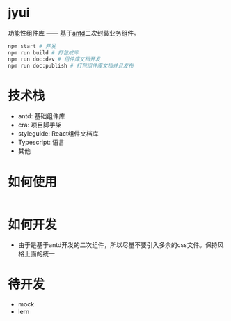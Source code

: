 # jyui
功能性组件库 —— 基于[antd](https://ant.design)二次封装业务组件。

```bash
npm start # 开发
npm run build # 打包成库
npm run doc:dev # 组件库文档开发
npm run doc:publish # 打包组件库文档并且发布
```
# 技术栈
* antd: 基础组件库
* cra: 项目脚手架
* styleguide: React组件文档库
* Typescript: 语言
* 其他
# 如何使用
```js

```
# 如何开发
* 由于是基于antd开发的二次组件，所以尽量不要引入多余的css文件。保持风格上面的统一

# 待开发
* mock
* lern